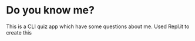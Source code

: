 # Do you know me?
This is a CLI quiz app which have some questions about me. Used Repl.it to create this